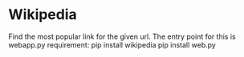 # Wikipedia
Find the most popular link for the given url. 
The entry point for this is webapp.py
requirement:
pip install wikipedia
pip install web.py
